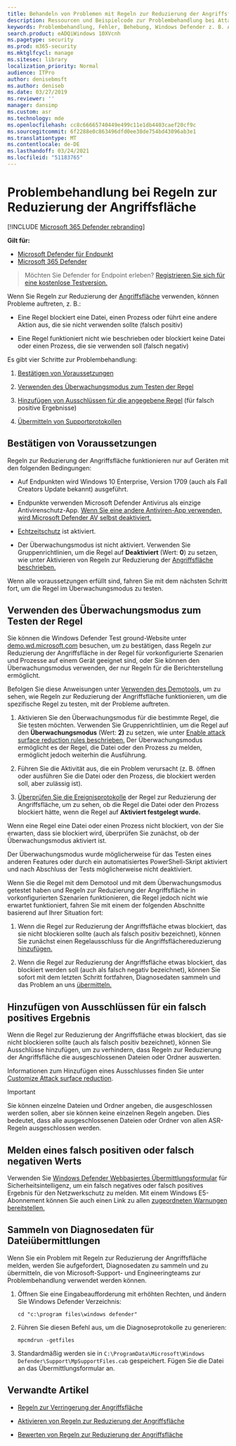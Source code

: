 ```yaml
---
title: Behandeln von Problemen mit Regeln zur Reduzierung der Angriffsfläche
description: Ressourcen und Beispielcode zur Problembehandlung bei Attack Surface Reduction-Regeln in Microsoft Defender for Endpoint.
keywords: Problembehandlung, Fehler, Behebung, Windows Defender z. B. Asr, Regeln, Hips, Problembehandlung, Überwachung, Ausschluss, falsch positiv, gebrochen, Blockieren, Microsoft Defender für Endpunkt, microsoft defender advanced threat protection
search.product: eADQiWindows 10XVcnh
ms.pagetype: security
ms.prod: m365-security
ms.mktglfcycl: manage
ms.sitesec: library
localization_priority: Normal
audience: ITPro
author: denisebmsft
ms.author: deniseb
ms.date: 03/27/2019
ms.reviewer: ''
manager: dansimp
ms.custom: asr
ms.technology: mde
ms.openlocfilehash: cc8c66665740449e499c11e1db4403caef20cf9c
ms.sourcegitcommit: 6f2288e0c863496dfd0ee38de754bd43096ab3e1
ms.translationtype: MT
ms.contentlocale: de-DE
ms.lasthandoff: 03/24/2021
ms.locfileid: "51183765"
---
```

# <a name="troubleshoot-attack-surface-reduction-rules"></a>Problembehandlung bei Regeln zur Reduzierung der Angriffsfläche

[!INCLUDE [Microsoft 365 Defender rebranding](../../includes/microsoft-defender.md)]


**Gilt für:**
- [Microsoft Defender für Endpunkt](https://go.microsoft.com/fwlink/p/?linkid=2154037)
- [Microsoft 365 Defender](https://go.microsoft.com/fwlink/?linkid=2118804)

> Möchten Sie Defender for Endpoint erleben? [Registrieren Sie sich für eine kostenlose Testversion.](https://www.microsoft.com/microsoft-365/windows/microsoft-defender-atp?ocid=docs-wdatp-pullalerts-abovefoldlink) 


Wenn Sie Regeln zur Reduzierung der [Angriffsfläche](attack-surface-reduction.md) verwenden, können Probleme auftreten, z. B.:

- Eine Regel blockiert eine Datei, einen Prozess oder führt eine andere Aktion aus, die sie nicht verwenden sollte (falsch positiv)

- Eine Regel funktioniert nicht wie beschrieben oder blockiert keine Datei oder einen Prozess, die sie verwenden soll (falsch negativ)

Es gibt vier Schritte zur Problembehandlung:

1. [Bestätigen von Voraussetzungen](#confirm-prerequisites)

2. [Verwenden des Überwachungsmodus zum Testen der Regel](#use-audit-mode-to-test-the-rule)

3. [Hinzufügen von Ausschlüssen für die angegebene Regel](#add-exclusions-for-a-false-positive) (für falsch positive Ergebnisse)

4. [Übermitteln von Supportprotokollen](#collect-diagnostic-data-for-file-submissions)

## <a name="confirm-prerequisites"></a>Bestätigen von Voraussetzungen

Regeln zur Reduzierung der Angriffsfläche funktionieren nur auf Geräten mit den folgenden Bedingungen:

- Auf Endpunkten wird Windows 10 Enterprise, Version 1709 (auch als Fall Creators Update bekannt) ausgeführt.

- Endpunkte verwenden Microsoft Defender Antivirus als einzige Antivirenschutz-App. [Wenn Sie eine andere Antiviren-App verwenden, wird Microsoft Defender AV selbst deaktiviert.](https://docs.microsoft.com/windows/security/threat-protection/microsoft-defender-antivirus/microsoft-defender-antivirus-compatibility)

- [Echtzeitschutz](https://docs.microsoft.com/windows/security/threat-protection/microsoft-defender-antivirus/configure-real-time-protection-microsoft-defender-antivirus) ist aktiviert.

- Der Überwachungsmodus ist nicht aktiviert. Verwenden Sie Gruppenrichtlinien, um die Regel auf **Deaktiviert** (Wert: **0**) zu setzen, wie unter Aktivieren von Regeln zur Reduzierung der [Angriffsfläche beschrieben.](enable-attack-surface-reduction.md)

Wenn alle voraussetzungen erfüllt sind, fahren Sie mit dem nächsten Schritt fort, um die Regel im Überwachungsmodus zu testen.

## <a name="use-audit-mode-to-test-the-rule"></a>Verwenden des Überwachungsmodus zum Testen der Regel

Sie können die Windows Defender Test ground-Website unter [demo.wd.microsoft.com](https://demo.wd.microsoft.com?ocid=cx-wddocs-testground) besuchen, um zu bestätigen, dass Regeln zur Reduzierung der Angriffsfläche in der Regel für vorkonfigurierte Szenarien und Prozesse auf einem Gerät geeignet sind, oder Sie können den Überwachungsmodus verwenden, der nur Regeln für die Berichterstellung ermöglicht.

Befolgen Sie diese Anweisungen unter [Verwenden des Demotools,](evaluate-attack-surface-reduction.md) um zu sehen, wie Regeln zur Reduzierung der Angriffsfläche funktionieren, um die spezifische Regel zu testen, mit der Probleme auftreten.

1. Aktivieren Sie den Überwachungsmodus für die bestimmte Regel, die Sie testen möchten. Verwenden Sie Gruppenrichtlinien, um die Regel auf den **Überwachungsmodus** (Wert: **2)** zu setzen, wie unter [Enable attack surface reduction rules beschrieben.](enable-attack-surface-reduction.md) Der Überwachungsmodus ermöglicht es der Regel, die Datei oder den Prozess zu melden, ermöglicht jedoch weiterhin die Ausführung.

2. Führen Sie die Aktivität aus, die ein Problem verursacht (z. B. öffnen oder ausführen Sie die Datei oder den Prozess, die blockiert werden soll, aber zulässig ist).

3. [Überprüfen Sie die Ereignisprotokolle](attack-surface-reduction.md) der Regel zur Reduzierung der Angriffsfläche, um zu sehen, ob die Regel die Datei oder den Prozess blockiert hätte, wenn die Regel auf **Aktiviert festgelegt wurde.**

Wenn eine Regel eine Datei oder einen Prozess nicht blockiert, von der Sie erwarten, dass sie blockiert wird, überprüfen Sie zunächst, ob der Überwachungsmodus aktiviert ist.

Der Überwachungsmodus wurde möglicherweise für das Testen eines anderen Features oder durch ein automatisiertes PowerShell-Skript aktiviert und nach Abschluss der Tests möglicherweise nicht deaktiviert.

Wenn Sie die Regel mit dem Demotool und mit dem Überwachungsmodus getestet haben und Regeln zur Reduzierung der Angriffsfläche in vorkonfigurierten Szenarien funktionieren, die Regel jedoch nicht wie erwartet funktioniert, fahren Sie mit einem der folgenden Abschnitte basierend auf Ihrer Situation fort:

1. Wenn die Regel zur Reduzierung der Angriffsfläche etwas blockiert, das sie nicht blockieren sollte (auch als falsch positiv bezeichnet), können Sie zunächst einen Regelausschluss für die Angriffsflächereduzierung [hinzufügen.](#add-exclusions-for-a-false-positive)

2. Wenn die Regel zur Reduzierung der Angriffsfläche etwas blockiert, das blockiert werden soll (auch als falsch negativ bezeichnet), können Sie sofort mit dem letzten Schritt fortfahren, Diagnosedaten sammeln und das Problem an uns [übermitteln.](#collect-diagnostic-data-for-file-submissions)

## <a name="add-exclusions-for-a-false-positive"></a>Hinzufügen von Ausschlüssen für ein falsch positives Ergebnis

Wenn die Regel zur Reduzierung der Angriffsfläche etwas blockiert, das sie nicht blockieren sollte (auch als falsch positiv bezeichnet), können Sie Ausschlüsse hinzufügen, um zu verhindern, dass Regeln zur Reduzierung der Angriffsfläche die ausgeschlossenen Dateien oder Ordner auswerten.

Informationen zum Hinzufügen eines Ausschlusses finden Sie unter [Customize Attack surface reduction](customize-attack-surface-reduction.md).

>[!IMPORTANT]
>Sie können einzelne Dateien und Ordner angeben, die ausgeschlossen werden sollen, aber sie können keine einzelnen Regeln angeben.
>Dies bedeutet, dass alle ausgeschlossenen Dateien oder Ordner von allen ASR-Regeln ausgeschlossen werden.

## <a name="report-a-false-positive-or-false-negative"></a>Melden eines falsch positiven oder falsch negativen Werts

Verwenden Sie [Windows Defender Webbasiertes Übermittlungsformular](https://www.microsoft.com/wdsi/filesubmission) für Sicherheitsintelligenz, um ein falsch negatives oder falsch positives Ergebnis für den Netzwerkschutz zu melden. Mit einem Windows E5-Abonnement können Sie auch einen Link zu allen [zugeordneten Warnungen bereitstellen.](alerts-queue.md)

## <a name="collect-diagnostic-data-for-file-submissions"></a>Sammeln von Diagnosedaten für Dateiübermittlungen

Wenn Sie ein Problem mit Regeln zur Reduzierung der Angriffsfläche melden, werden Sie aufgefordert, Diagnosedaten zu sammeln und zu übermitteln, die von Microsoft-Support- und Engineeringteams zur Problembehandlung verwendet werden können.

1. Öffnen Sie eine Eingabeaufforderung mit erhöhten Rechten, und ändern Sie Windows Defender Verzeichnis:

   ```console
   cd "c:\program files\windows defender"
   ```

2. Führen Sie diesen Befehl aus, um die Diagnoseprotokolle zu generieren:

   ```console
   mpcmdrun -getfiles
   ```

3. Standardmäßig werden sie in `C:\ProgramData\Microsoft\Windows Defender\Support\MpSupportFiles.cab` gespeichert. Fügen Sie die Datei an das Übermittlungsformular an.

## <a name="related-articles"></a>Verwandte Artikel

- [Regeln zur Verringerung der Angriffsfläche](attack-surface-reduction.md)

- [Aktivieren von Regeln zur Reduzierung der Angriffsfläche](enable-attack-surface-reduction.md)

- [Bewerten von Regeln zur Reduzierung der Angriffsfläche](evaluate-attack-surface-reduction.md)
